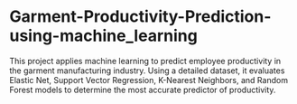 # Garment-Productivity-Prediction-using-machine_learning
This project applies machine learning to predict employee productivity in the garment manufacturing industry. Using a detailed dataset, it evaluates Elastic Net, Support Vector Regression, K-Nearest Neighbors, and Random Forest models to determine the most accurate predictor of productivity.
